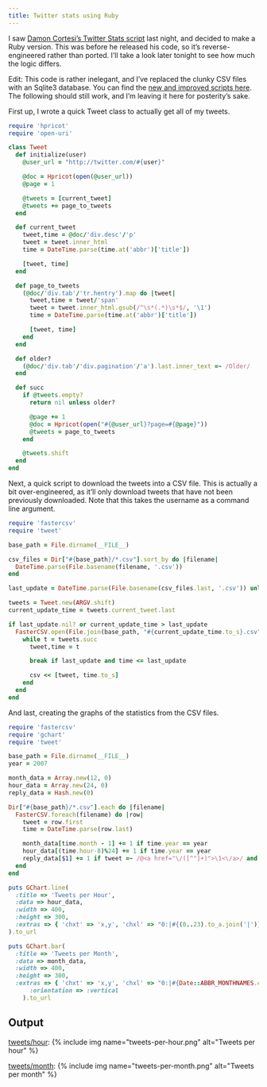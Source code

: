 ```yaml
---
title: Twitter stats using Ruby
---
```

I saw [Damon Cortesi’s Twitter Stats script](http://dcortesi.com/2007/12/27/twitter-stats/) last night, and decided to make a Ruby version. This was before he released his code, so it’s reverse-engineered rather than ported. I’ll take a look later tonight to see how much the logic differs.

Edit: This code is rather inelegant, and I’ve replaced the clunky CSV files with an Sqlite3 database. You can find the [new and improved scripts here](http://github.com/kejadlen/twitter_stats/tree/master). The following should still work, and I’m leaving it here for posterity’s sake.

First up, I wrote a quick Tweet class to actually get all of my tweets.

```ruby
require 'hpricot'
require 'open-uri'

class Tweet
  def initialize(user)
    @user_url = "http://twitter.com/#{user}"

    @doc = Hpricot(open(@user_url))
    @page = 1

    @tweets = [current_tweet]
    @tweets += page_to_tweets
  end

  def current_tweet
    tweet,time = @doc/'div.desc'/'p'
    tweet = tweet.inner_html
    time = DateTime.parse(time.at('abbr')['title'])

    [tweet, time]
  end

  def page_to_tweets
    (@doc/'div.tab'/'tr.hentry').map do |tweet|
      tweet,time = tweet/'span'
      tweet = tweet.inner_html.gsub(/^\s*(.*)\s*$/, '\1')
      time = DateTime.parse(time.at('abbr')['title'])

      [tweet, time]
    end
  end

  def older?
    (@doc/'div.tab'/'div.pagination'/'a').last.inner_text =~ /Older/
  end

  def succ
    if @tweets.empty?
      return nil unless older?

      @page += 1
      @doc = Hpricot(open("#{@user_url}?page=#{@page}"))
      @tweets = page_to_tweets
    end

    @tweets.shift
  end
end
```

Next, a quick script to download the tweets into a CSV file. This is actually a bit over-engineered, as it’ll only download tweets that have not been previously downloaded. Note that this takes the username as a command line argument.

```ruby
require 'fastercsv'
require 'tweet'

base_path = File.dirname(__FILE__)

csv_files = Dir["#{base_path}/*.csv"].sort_by do |filename|
  DateTime.parse(File.basename(filename, '.csv'))
end

last_update = DateTime.parse(File.basename(csv_files.last, '.csv')) unless csv_files.empty?

tweets = Tweet.new(ARGV.shift)
current_update_time = tweets.current_tweet.last

if last_update.nil? or current_update_time > last_update
  FasterCSV.open(File.join(base_path, "#{current_update_time.to_s}.csv"), 'w') do |csv|
    while t = tweets.succ
      tweet,time = t

      break if last_update and time <= last_update

      csv << [tweet, time.to_s]
    end
  end
end
```

And last, creating the graphs of the statistics from the CSV files.

```ruby
require 'fastercsv'
require 'gchart'
require 'tweet'

base_path = File.dirname(__FILE__)
year = 2007

month_data = Array.new(12, 0)
hour_data = Array.new(24, 0)
reply_data = Hash.new(0)

Dir["#{base_path}/*.csv"].each do |filename|
  FasterCSV.foreach(filename) do |row|
    tweet = row.first
    time = DateTime.parse(row.last)

    month_data[time.month - 1] += 1 if time.year == year
    hour_data[(time.hour-8)%24] += 1 if time.year == year
    reply_data[$1] += 1 if tweet =~ /@<a href="\/([^"]+)">\1<\/a>/ and time.year == year
  end
end

puts GChart.line(
  :title => 'Tweets per Hour',
  :data => hour_data,
  :width => 400,
  :height => 300,
  :extras => { 'chxt' => 'x,y', 'chxl' => "0:|#{(0..23).to_a.join('|')}|1:|#{hour_data.min}|#{hour_data.max}" }
).to_url

puts GChart.bar(
  :title => 'Tweets per Month',
  :data => month_data,
  :width => 400,
  :height => 300,
  :extras => { 'chxt' => 'x,y', 'chxl' => "0:|#{Date::ABBR_MONTHNAMES.compact.join('|')}|1:|#{month_data.min}|#{month_data.max}" },
      :orientation => :vertical
    ).to_url
```

## Output

[tweets/hour](http://chart.apis.google.com/chart?chxt=x,y&chxl=0:%7C0%7C1%7C2%7C3%7C4%7C5%7C6%7C7%7C8%7C9%7C10%7C11%7C12%7C13%7C14%7C15%7C16%7C17%7C18%7C19%7C20%7C21%7C22%7C23%7C1:%7C1%7C40&chs=400x300&cht=lc&chtt=Tweets+per+Hour&chd=e:LNDNGaDNBmDNRmpm-Z..7MgAgAkzzMuZeZ):
{% include img name="tweets-per-hour.png" alt="Tweets per hour" %}

[tweets/month](http://chart.apis.google.com/chart?chxt=x,y&chxl=0:%7CJan%7CFeb%7CMar%7CApr%7CMay%7CJun%7CJul%7CAug%7CSep%7COct%7CNov%7CDec%7C1:%7C0%7C148&chs=400x300&cht=bvs&chtt=Tweets+per+Month&chd=e:AcAAA3AAAAAAAAAAopyl4N..):
{% include img name="tweets-per-month.png" alt="Tweets per month" %}
